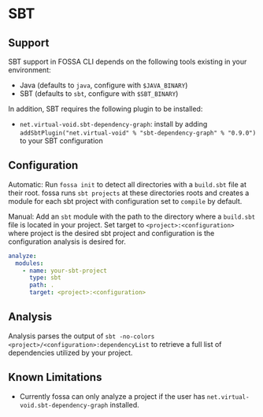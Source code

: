 # SBT

## Support

SBT support in FOSSA CLI depends on the following tools existing in your environment:

- Java (defaults to `java`, configure with `$JAVA_BINARY`)
- SBT (defaults to `sbt`, configure with `$SBT_BINARY`)

In addition, SBT requires the following plugin to be installed:
- `net.virtual-void.sbt-dependency-graph`: install by adding `addSbtPlugin("net.virtual-void" % "sbt-dependency-graph" % "0.9.0")` to your SBT configuration

## Configuration

Automatic: Run `fossa init` to detect all directories with a `build.sbt` file at their root. fossa runs `sbt projects` at these directories roots and creates a module for each sbt project with configuration set to `compile` by default.

Manual: Add an `sbt` module with the path to the directory where a `build.sbt` file is located in your project. Set target to `<project>:<configuration>` where project is the desired sbt project and configuration is the configuration analysis is desired for.

```yaml
analyze:
  modules:
    - name: your-sbt-project
      type: sbt
      path: .
      target: <project>:<configuration>
```

## Analysis

Analysis parses the output of `sbt -no-colors <project>/<configuration>:dependencyList` to retrieve a full list of dependencies utilized by your project.

## Known Limitations

- Currently fossa can only analyze a project if the user has `net.virtual-void.sbt-dependency-graph` installed. 